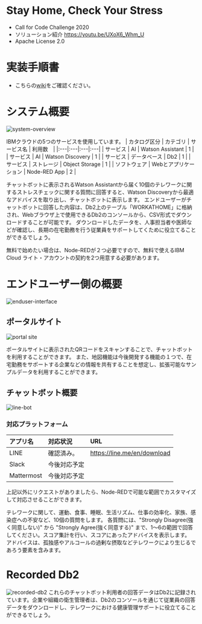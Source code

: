 # Stay Home, Check Your Stress
- Call for Code Challenge 2020
- ソリューション紹介 https://youtu.be/UXoX6_Whm_U
- Apache License 2.0

# 実装手順書
- こちらの[wiki](https://github.com/kolinz/stayhome-checkyourstress/wiki/Deployment)をご確認ください。

# システム概要
![system-overview](https://github.com/kolinz/stayhome-checkyourstress/blob/master/docs/system-overview.png)

IBMクラウドの5つのサービスを使用しています。
| カタログ区分 | カテゴリ | サービス名 | 利用数　|
|:---|:---|:---|:---|
| サービス | AI | Watson Assistant | 1 |
| サービス | AI | Watson Discovery | 1 |
| サービス | データベース | Db2 | 1 |
| サービス | ストレージ | Object Storage | 1 |
| ソフトウェア | Webとアプリケーション | Node-RED App | 2 |

チャットボットに表示されるWatson Assistantから届く10個のテレワークに関するストレスチェックに関する質問に回答すると、Watson Discoveryから最適なアドバイスを取り出し、チャットボットに表示します。
エンドユーザーがチャットボットに回答した内容は、Db2上のテーブル「WORKATHOME」に格納され、Webブラウザ上で使用できるDb2のコンソールから、CSV形式でダウンロードすることが可能です。
ダウンロードしたデータを、人事担当者や医師などが確認し、長期の在宅勤務を行う従業員をサポートしてくために役立てることができるでしょう。

無料で始めたい場合は、Node-REDが２つ必要ですので、無料で使えるIBM Cloud ライト・アカウントの契約を2つ用意する必要があります。

# エンドユーザー側の概要
![enduser-interface](https://github.com/kolinz/stayhome-checkyourstress/blob/master/docs/enduser-interface.png)

## ポータルサイト
![portal site](https://github.com/kolinz/stayhome-checkyourstress/blob/master/docs/portal-site.png)

ポータルサイトに表示されたQRコードをスキャンすることで、チャットボットを利用することができます。
また、地図機能は今後開発する機能の１つで、在宅勤務をサポートする企業などの情報を共有することを想定し、拡張可能なサンプルデータを利用することができます。

## チャットボット概要
![line-bot](https://github.com/kolinz/stayhome-checkyourstress/blob/master/docs/line-chatbot.png)

### 対応プラットフォーム
| アプリ名 | 対応状況 | URL |
|:---|:---|:---|
|LINE | 確認済み。 | https://line.me/en/download |
|Slack | 今後対応予定 |  |
|Mattermost | 今後対応予定 |  |

上記以外にリクエストがありましたら、Node-REDで可能な範囲でカスタマイズして対応させることができます。

テレワークに関して、運動、食事、睡眠、生活リズム、仕事の効率化、家族、感染症への不安など、10個の質問をします。
各質問には、"Strongly Disagree(強く同意しない)" から "Strongly Agree(強く同意する)" まで、1～6の範囲で回答してください。スコア集計を行い、スコアにあったアドバイスを表示します。
アドバイスは、孤独感やアルコールの過剰な摂取などテレワークにより生じるであろう要素を含みます。

# Recorded Db2
![recorded-db2](https://github.com/kolinz/stayhome-checkyourstress/blob/master/docs/insertdata-db2.png)
これらのチャットボット利用者の回答データはDb2に記録されています。企業や組織の衛生管理者は、Db2のコンソールを通じて従業員の回答データをダウンロードし、テレワークにおける健康管理サポートに役立てることができるでしょう。

